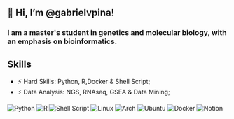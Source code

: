 ## 👋 Hi, I’m @gabrielvpina! 
### I am a master's student in genetics and molecular biology, with an emphasis on bioinformatics.


## Skills 

- :zap: Hard Skills: Python, R,Docker & Shell Script;
- :zap: Data Analysis: NGS, RNAseq, GSEA & Data Mining;

![Python](https://img.shields.io/badge/python-3670A0?style=for-the-badge&logo=python&logoColor=ffdd54) 
![R](https://img.shields.io/badge/r-%23276DC3.svg?style=for-the-badge&logo=r&logoColor=white)
![Shell Script](https://img.shields.io/badge/shell_script-%23121011.svg?style=for-the-badge&logo=gnu-bash&logoColor=white)
![Linux](https://img.shields.io/badge/Linux-FCC624?style=for-the-badge&logo=linux&logoColor=black)
![Arch](https://img.shields.io/badge/Arch%20Linux-1793D1?logo=arch-linux&logoColor=fff&style=for-the-badge)
![Ubuntu](https://img.shields.io/badge/Ubuntu-E95420?style=for-the-badge&logo=ubuntu&logoColor=white)
![Docker](https://img.shields.io/badge/docker-%230db7ed.svg?style=for-the-badge&logo=docker&logoColor=white)
![Notion](https://img.shields.io/badge/Notion-%23000000.svg?style=for-the-badge&logo=notion&logoColor=white)






<!---
gabrielvpina/gabrielvpina is a ✨ special ✨ repository because its `README.md` (this file) appears on your GitHub profile.
You can click the Preview link to take a look at your changes.
--->
